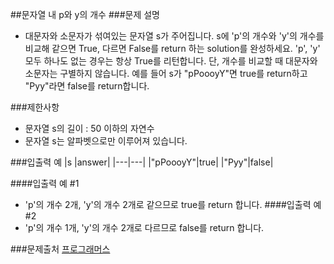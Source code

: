 ##문자열 내 p와 y의 개수
###문제 설명
- 대문자와 소문자가 섞여있는 문자열 s가 주어집니다. s에 'p'의 개수와 'y'의 개수를 비교해 같으면 True, 다르면 False를 return 하는 solution를 완성하세요. 'p', 'y' 모두 하나도 없는 경우는 항상 True를 리턴합니다. 단, 개수를 비교할 때 대문자와 소문자는 구별하지 않습니다.
예를 들어 s가 "pPoooyY"면 true를 return하고 "Pyy"라면 false를 return합니다.

###제한사항
- 문자열 s의 길이 : 50 이하의 자연수
- 문자열 s는 알파벳으로만 이루어져 있습니다.

###입출력 예
|s	|answer|
|---|---|
|"pPoooyY"|true|
|"Pyy"|false|

####입출력 예 #1
- 'p'의 개수 2개, 'y'의 개수 2개로 같으므로 true를 return 합니다.
####입출력 예 #2
- 'p'의 개수 1개, 'y'의 개수 2개로 다르므로 false를 return 합니다.

###문제출처
[프로그래머스](https://programmers.co.kr/learn/courses/30/lessons/12916)